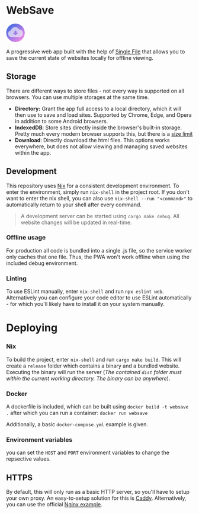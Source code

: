 # WebSave

<img src="./web/assets/icons/icon.png" width="50" height="50"/>

A progressive web app built with the help of [Single File](https://www.getsinglefile.com/) that allows you to save the current state of websites locally for offline viewing.

## Storage

There are different ways to store files - not every way is supported on all browsers. You can use multiple storages at the same time.

-   **Directory:** Grant the app full access to a local directory, which it will then use to save and load sites. Supported by Chrome, Edge, and Opera in addition to some Android browsers.
-   **IndexedDB**: Store sites directly inside the browser's built-in storage. Pretty much every modern browser supports this, but there is a [size limit](https://rxdb.info/articles/indexeddb-max-storage-limit.html#browser-specific-indexeddb-limits)
-   **Download**: Directly download the html files. This options works everywhere, but does not allow viewing and managing saved websites within the app.

## Development

This repository uses [Nix](https://nixos.org/download/) for a consistent development environment. To enter the environment, simply run `nix-shell` in the project root. If you don't want to enter the nix shell, you can also use `nix-shell --run "<command>"` to automatically return to your shell after every command.

> A development server can be started using `cargo make debug`. All website changes will be updated in real-time.

### Offline usage

For production all code is bundled into a single .js file, so the service worker only caches that one file. Thus, the PWA won't work offline when using the included debug environment.

### Linting

To use ESLint manually, enter `nix-shell` and run `npx eslint web`. Alternatively you can configure your code editor to use ESLint automatically - for which you'll likely have to install it on your system manually.

# Deploying

### Nix

To build the project, enter `nix-shell` and run `cargo make build`. This will create a `release` folder which contains a binary and a bundled website. Executing the binary will run the server (_The contained `dist` folder must within the current working directory. The binary can be anywhere_).

### Docker

A dockerfile is included, which can be built using `docker build -t websave .` after which you can run a container: `docker run websave`

Additionally, a basic `docker-compose.yml` example is given.

### Environment variables

you can set the `HOST` and `PORT` environment variables to change the repsective values.

## HTTPS

By default, this will only run as a basic HTTP server, so you'll have to setup your own proxy. An easy-to-setup solution for this is [Caddy](https://caddyserver.com/). Alternatively, you can use the official [Nginx example](https://docs.gunicorn.org/en/latest/deploy.html).
